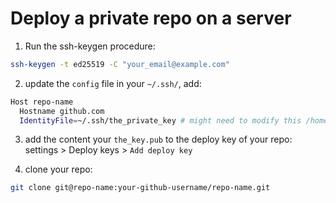 # Deploy a private repo on a server

1. Run the ssh-keygen procedure:

```sh
ssh-keygen -t ed25519 -C "your_email@example.com"
```

2. update the `config` file in your `~/.ssh/`, add:
```sh
Host repo-name
  Hostname github.com
  IdentityFile=~/.ssh/the_private_key # might need to modify this /home/opc/.ssh/the_private_key
```

3. add the content your `the_key.pub` to the deploy key of your repo: settings > Deploy keys > `Add deploy key`

4. clone your repo:
```sh
git clone git@repo-name:your-github-username/repo-name.git
```
